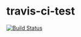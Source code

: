# travis-ci-test

[![Build Status](https://travis-ci.org/jrspiker/travis-ci-test.svg?branch=master)](https://travis-ci.org/jrspiker/travis-ci-test)
